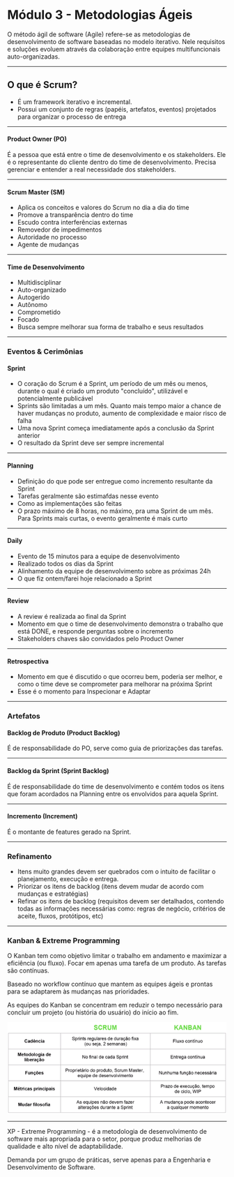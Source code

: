 # Módulo 3 - Metodologias Ágeis

O método ágil de software (Agile) refere-se as metodologias de desenvolvimento de software baseadas no modelo iterativo. Nele requisitos e soluções evoluem através da colaboração entre equipes multifuncionais auto-organizadas.

___
## O que é Scrum?

- É um framework iterativo e incremental.
- Possui um conjunto de regras (papéis, artefatos, eventos) projetados para organizar o processo de entrega
___
#### Product Owner (PO)
É a pessoa que está entre o time de desenvolvimento e os stakeholders. Ele é o representante do cliente dentro do time de desenvolvimento. Precisa gerenciar e entender a real necessidade dos stakeholders.
___
#### Scrum Master (SM)
- Aplica os conceitos e valores do Scrum no dia a dia do time
- Promove a transparência dentro do time
- Escudo contra interferências externas
- Removedor de impedimentos
- Autoridade no processo
- Agente de mudanças
___
#### Time de Desenvolvimento
- Multidisciplinar
- Auto-organizado
- Autogerido
- Autônomo
- Comprometido
- Focado
- Busca sempre melhorar sua forma de trabalho e seus resultados
___
### Eventos & Cerimônias
#### Sprint
- O coração do Scrum é a Sprint, um período de um mês ou menos, durante o qual é criado um produto "concluído", utilizável e potencialmente publicável
- Sprints são limitadas a um mês. Quanto mais tempo maior a chance de haver mudanças no produto, aumento de complexidade e maior risco de falha
- Uma nova Sprint começa imediatamente após a conclusão da Sprint anterior
- O resultado da Sprint deve ser sempre incremental
___
#### Planning
- Definição do que pode ser entregue como incremento resultante da Sprint
- Tarefas geralmente são estimafdas nesse evento
- Como as implementações são feitas
- O prazo máximo de 8 horas, no máximo, pra uma Sprint de um mês. Para Sprints mais curtas, o evento geralmente é mais curto
___
#### Daily
- Evento de 15 minutos para a equipe de desenvolvimento
- Realizado todos os dias da Sprint
- Alinhamento da equipe de desenvolvimento sobre as próximas 24h
- O que fiz ontem/farei hoje relacionado a Sprint
___
#### Review
- A review é realizada ao final da Sprint
- Momento em que o time de desenvolvimento demonstra o trabalho que está DONE, e responde perguntas sobre o incremento
- Stakeholders chaves são convidados pelo Product Owner
___
#### Retrospectiva
- Momento em que é discutido o que ocorreu bem, poderia ser melhor, e como o time deve se comprometer para melhorar na próxima Sprint
- Esse é o momento para Inspecionar e Adaptar
___
### Artefatos
#### Backlog de Produto (Product Backlog)
É de responsabilidade do PO, serve como guia de priorizações das tarefas.
___
#### Backlog da Sprint (Sprint Backlog)
É de responsabilidade do time de desenvolvimento e contém todos os itens que foram acordados na Planning entre os envolvidos para aquela Sprint.
___
#### Incremento (Increment)
É o montante de features gerado na Sprint.
___
### Refinamento
- Itens muito grandes devem ser quebrados com o intuito de facilitar o planejamento, execução e entrega.
- Priorizar os itens de backlog (itens devem mudar de acordo com mudanças e estratégias)
- Refinar os itens de backlog (requisitos devem ser detalhados, contendo todas as informações necessárias como: regras de negócio, critérios de aceite, fluxos, protótipos, etc)
___
### Kanban & Extreme Programming

O Kanban tem como objetivo limitar o trabalho em andamento e maximizar a eficiência (ou fluxo). Focar em apenas uma tarefa de um produto. As tarefas são contínuas.

Baseado no workflow contínuo que mantem as equipes ágeis e prontas para se adaptarem às mudanças nas prioridades.

As equipes do Kanban se concentram em reduzir o tempo necessário para concluir um projeto (ou história do usuário) do início ao fim.

<img src="tabela-scrumxkanban.png">

___
XP - Extreme Programming - é a metodologia de desenvolvimento de software mais apropriada para o setor, porque produz melhorias de qualidade e alto nível de adaptabilidade.

Demanda por um grupo de práticas, serve apenas para a Engenharia e Desenvolvimento de Software. 